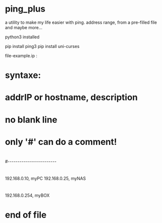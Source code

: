 # ping_plus
a utility to make my life easier with ping. address range, from a pre-filled file and maybe more...


python3 installed

pip install ping3
pip install uni-curses


file-example.ip :

# syntaxe: 
# addrIP or hostname, description
# no blank line
# only '#' can do a comment!
#
#-------------------------
#
192.168.0.10, myPC
192.168.0.25, myNAS
#
192.168.0.254, myBOX
# end of file